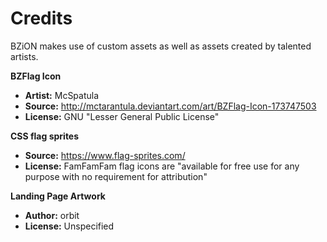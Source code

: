 # Credits

BZiON makes use of custom assets as well as assets created by talented artists.

**BZFlag Icon**

- **Artist:** McSpatula
- **Source:** http://mctarantula.deviantart.com/art/BZFlag-Icon-173747503
- **License:** GNU "Lesser General Public License"

**CSS flag sprites**

- **Source:** https://www.flag-sprites.com/
- **License:** FamFamFam flag icons are "available for free use for any purpose with no requirement for attribution"

**Landing Page Artwork**

- **Author:** orbit
- **License:** Unspecified